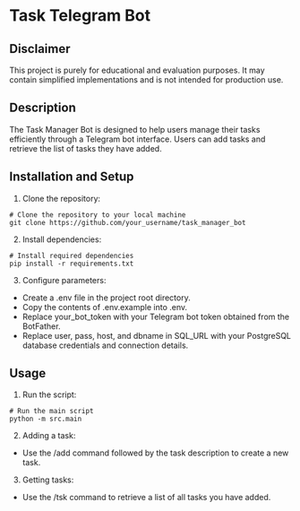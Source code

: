 # Task Telegram Bot

## Disclaimer
This project is purely for educational and evaluation purposes. It may contain simplified implementations and is not intended for production use.

## Description
The Task Manager Bot is designed to help users manage their tasks efficiently through a Telegram bot interface. Users can add tasks and retrieve the list of tasks they have added.

## Installation and Setup
1. Clone the repository:
```
# Clone the repository to your local machine
git clone https://github.com/your_username/task_manager_bot
```
2. Install dependencies:
```
# Install required dependencies
pip install -r requirements.txt
```
3. Configure parameters:
* Create a .env file in the project root directory.
* Copy the contents of .env.example into .env.
* Replace your_bot_token with your Telegram bot token obtained from the BotFather.
* Replace user, pass, host, and dbname in SQL_URL with your PostgreSQL database credentials and connection details.

## Usage
1. Run the script:
```
# Run the main script
python -m src.main
```
2. Adding a task:
* Use the /add command followed by the task description to create a new task.
3. Getting tasks:
* Use the /tsk command to retrieve a list of all tasks you have added.